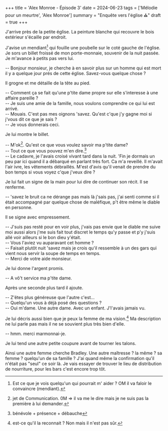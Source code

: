 +++
title = 'Alex Monroe - Épisode 3'
date = 2024-06-23
tags = ['Mélodie pour un meurtre', 'Alex Monroe']
summary = "Enquête vers l'église :church:"
draft = true
+++

J'arrive près de la petite église. La peinture blanche qui recouvre le bois extérieur s'écaille par endroit.

J'avise un mendiant[^1] qui fouille une poubelle sur le coté gauche de l'église. Je sors un billet froissé de mon porte-monnaie, souvenir de la nuit passée. Je m'avance à petits pas vers lui.

[^1]: Est ce que je vois quelqu'un qui pourrait m' aider ? OM il va faloir le convaincre (mendiant).

-- Bonjour monsieur, je cherche à en savoir plus sur un homme qui est mort il y a quelque jour prés de cette église. Savez-vous quelque chose ?

Il grogne et me détaille de la tête au pied.

-- Comment ça se fait qu'une p'tite dame propre sur elle s'interesse à une affaire pareille ?  
-- Je suis une amie de la famille, nous voulons comprendre ce qui lui est arrivé.  
-- Mouais. C'est pas mes oignons 'savez. Qu'est c'que j'y gagne moi si j'vous dit ce que je sais ?  
-- Je vous donnerais ceci.

Je lui montre le billet.

-- M'ok[^2]. Qu'est ce que vous voulez savoir ma p'tite dame?  
-- Tout ce que vous pouvez m'en dire.[^3]  
-- Le cadavre, je l'avais croisé vivant tard dans la nuit. 'Fin je dormais un peu par ici quand il a débarqué en parlant très fort. Ca m'a reveillé. Il m'avait l'air ivre, les vêtements débraillés. M'est d'avis qu'il venait de prendre du bon temps si vous voyez c'que j'veux dire ?

Je lui fait un signe de la main pour lui dire de continuer son récit. Il se renferme.

-- 'savez le bruit ca ne dérange pas mais là j'sais pas, j'ai senti comme si il était accompagné par quelque chose de maléfique, p't être même le diable en personne.

Il se signe avec empressement.

-- J'suis pas resté pour en voir plus, j'vais pas envie que le diable me suive moi aussi alors j'me suis fait tout discret le temps qu'y passe et p'y j'suis allé voir ailleurs si le bon dieu y'était.  
-- Vous l'aviez vu auparavant cet homme ?  
-- Faisait plutôt nuit 'savez mais je crois qu'il ressemble à un des gars qui vient nous servir la soupe de temps en temps.  
-- Merci de votre aide monsieur.

Je lui donne l'argent promis.

-- A vô't service ma p'tite dame.

Après une seconde plus tard il ajoute.

-- Z'êtes plus généreuse que l'autre c'est...  
-- Quelqu'un vous à déjà posé des questions ?  
-- Oui m'dame. Une autre dame. Avec un enfant. J'l'avais jamais vu.  

Je lui décris aussi bien que je peux la femme de ma vision.[^4] Ma description ne lui parle pas mais il ne se souvient plus très bien d'elle.

-- hmm. merci marmonnai-je.

Je lui tend une autre petite coupure avant de tourner les talons.

Ainsi une autre femme cherche Bradley. Une autre maîtresse ? la même ? sa femme ? quelqu'un de sa famille ? J'ai quand même la confirmation qu'il n'était pas "seul" ce soir là. Je vais essayer de trouver le lieu de distribution de nourriture, pour les bars c'est encore trop tôt.

[^2]: jet de Communication. 0M ⇒ il va me le dire mais je ne suis pas la première à lui demander.
[^3]: bénévole + présence + débauche
[^4]: est-ce qu'il la reconnait ? Non mais il n'est pas sûr.
[^5]: est-ce que je trouve le lien que je cherche ? jet Discernement 1+1 : NM.
